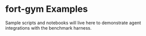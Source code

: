 # fort-gym Examples

Sample scripts and notebooks will live here to demonstrate agent integrations with the benchmark harness.
